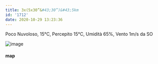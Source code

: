 ```yaml
---
title: 3x(5x30”&#43;30”)&#43;5km
id: '1712'
date: 2020-10-29 13:23:36
---
```


Poco Nuvoloso, 15°C, Percepito 15°C, Umidità 65%, Vento 1m/s da SO

![image](/images/2021/08/20201029-activity-map.png)

#### map